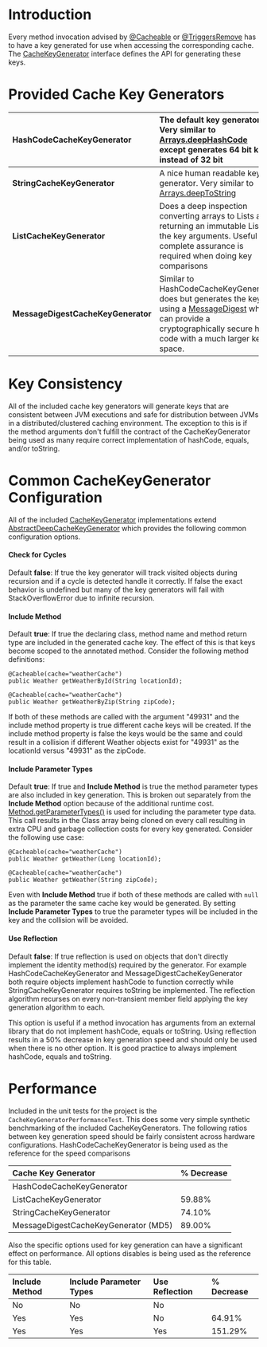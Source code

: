 # Introduction #

Every method invocation advised by [@Cacheable](UsingCacheable.md) or [@TriggersRemove](CacheableTriggersRemove.md) has to have a key generated for use when accessing the corresponding cache. The [CacheKeyGenerator](http://ehcache-spring-annotations.googlecode.com/svn/site/current/apidocs/com/googlecode/ehcache/annotations/key/CacheKeyGenerator.html) interface defines the API for generating these keys.

# Provided Cache Key Generators #
|**HashCodeCacheKeyGenerator**| The default key generator. Very similar to [Arrays.deepHashCode](http://java.sun.com/j2se/1.5.0/docs/api/java/util/Arrays.html#deepHashCode(java.lang.Object%5B%5D)) except generates 64 bit keys instead of 32 bit |
|:----------------------------|:--------------------------------------------------------------------------------------------------------------------------------------------------------------------------------------------------------------------|
|**StringCacheKeyGenerator**  | A nice human readable key generator. Very similar to [Arrays.deepToString](http://java.sun.com/j2se/1.5.0/docs/api/java/util/Arrays.html#deepToString(java.lang.Object%5B%5D))                                      |
|**ListCacheKeyGenerator**    | Does a deep inspection converting arrays to Lists and returning an immutable List of the key arguments. Useful if complete assurance is required when doing key comparisons                                         |
|**MessageDigestCacheKeyGenerator**| Similar to HashCodeCacheKeyGenerator does but generates the key using a [MessageDigest](http://java.sun.com/j2se/1.5.0/docs/api/java/security/MessageDigest.html) which can provide a cryptographically secure hash code with a much larger key space. |

# Key Consistency #
All of the included cache key generators will generate keys that are consistent between JVM executions and safe for distribution between JVMs in a distributed/clustered caching environment. The exception to this is if the method arguments don't fulfill the contract of the CacheKeyGenerator being used as many require correct implementation of hashCode, equals, and/or toString.

# Common CacheKeyGenerator Configuration #
All of the included [CacheKeyGenerator](http://ehcache-spring-annotations.googlecode.com/svn/site/current/apidocs/com/googlecode/ehcache/annotations/key/CacheKeyGenerator.html) implementations extend [AbstractDeepCacheKeyGenerator](http://ehcache-spring-annotations.googlecode.com/svn/site/current/apidocs/com/googlecode/ehcache/annotations/key/AbstractDeepCacheKeyGenerator.html) which provides the following common configuration options.

#### Check for Cycles ####
Default **false**: If true the key generator will track visited objects during recursion and if a cycle is detected handle it correctly. If false the exact behavior is undefined but many of the key generators will fail with StackOverflowError due to infinite recursion.

#### Include Method ####
Default **true**: If true the declaring class, method name and method return type are included in the generated cache key. The effect of this is that keys become scoped to the annotated method. Consider the following method definitions:
```
@Cacheable(cache="weatherCache")
public Weather getWeatherById(String locationId);

@Cacheable(cache="weatherCache")
public Weather getWeatherByZip(String zipCode);
```

If both of these methods are called with the argument "49931" and the include method property is true different cache keys will be created. If the include method property is false the keys would be the same and could result in a collision if different Weather objects exist for "49931" as the locationId versus "49931" as the zipCode.

#### Include Parameter Types ####
Default **true**: If true and **Include Method** is true the method parameter types are also included in key generation. This is broken out separately from the **Include Method** option because of the additional runtime cost. [Method.getParameterTypes()](http://java.sun.com/j2se/1.5.0/docs/api/java/lang/reflect/Method.html#getParameterTypes()) is used for including the parameter type data. This call results in the Class array being cloned on every call resulting in extra CPU and garbage collection costs for every key generated. Consider the following use case:
```
@Cacheable(cache="weatherCache")
public Weather getWeather(Long locationId);

@Cacheable(cache="weatherCache")
public Weather getWeather(String zipCode);
```

Even with **Include Method** true if both of these methods are called with ` null ` as the parameter the same cache key would be generated. By setting **Include Parameter Types** to true the parameter types will be included in the key and the collision will be avoided.

#### Use Reflection ####
Default **false**: If true reflection is used on objects that don't directly implement the identity method(s) required by the generator. For example HashCodeCacheKeyGenerator and MessageDigestCacheKeyGenerator both require objects implement hashCode to function correctly while StringCacheKeyGenerator requires toString be implemented. The reflection algorithm recurses on every non-transient member field applying the key generation algorithm to each.

This option is useful if a method invocation has arguments from an external library that do not implement hashCode, equals or toString. Using reflection results in a 50% decrease in key generation speed and should only be used when there is no other option. It is good practice to always implement hashCode, equals and toString.

# Performance #
Included in the unit tests for the project is the ` CacheKeyGeneratorPerformanceTest `. This does some very simple synthetic benchmarking of the included CacheKeyGenerators. The following ratios between key generation speed should be fairly consistent across hardware configurations. HashCodeCacheKeyGenerator is being used as the reference for the speed comparisons

| **Cache Key Generator** | **% Decrease** |
|:------------------------|:---------------|
| HashCodeCacheKeyGenerator |                |
| ListCacheKeyGenerator   | 59.88%         |
| StringCacheKeyGenerator | 74.10%         |
| MessageDigestCacheKeyGenerator (MD5) | 89.00%         |

Also the specific options used for key generation can have a significant effect on performance. All options disables is being used as the reference for this table.

| **Include Method** | **Include Parameter Types** | **Use Reflection** | **% Decrease** |
|:-------------------|:----------------------------|:-------------------|:---------------|
| No                 | No                          | No                 |                |
| Yes                | Yes                         | No                 | 64.91%         |
| Yes                | Yes                         | Yes                | 151.29%        |